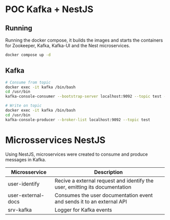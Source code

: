 # POC Kafka + NestJS

## Running
Running the docker compose, it builds the images and starts the containers for Zookeeper, Kafka, Kafka-UI and the Nest microservices.
```bash
docker compose up -d
```

## Kafka 
```bash
# Consume from topic
docker exec -it kafka /bin/bash
cd /usr/bin
kafka-console-consumer --bootstrap-server localhost:9092 --topic test --from-beginning

# Write on topic
docker exec -it kafka /bin/bash
cd /usr/bin
kafka-console-producer --broker-list localhost:9092 --topic test
```

# Microsservices NestJS

Using NestJS, microservices were created to consume and produce messages in Kafka.

| Microsservice | Description |
| --- | --- |
| user-identify | Recive a external request and identify the user, emitting its documentation |
| user-external-docs | Consumes the user documentation event and sends it to an external API |
| srv-kafka | Logger for Kafka events |
